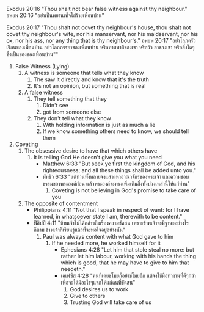 Exodus 20:16 "Thou shalt not bear false witness against thy neighbour."
อพยพ 20:16 "อย่าเป็นพยานเท็จใส่ร้ายเพื่อนบ้าน"

Exodus 20:17 "Thou shalt not covet thy neighbour's house, thou shalt not covet thy neighbour's wife, nor his manservant, nor his maidservant, nor his ox, nor his ass, nor any thing that is thy neighbour's."
อพยพ 20:17 "อย่าโลภครัวเรือนของเพื่อนบ้าน อย่าโลภภรรยาของเพื่อนบ้าน หรือทาสทาสีของเขา หรือวัว ลาของเขา หรือสิ่งใดๆซึ่งเป็นของของเพื่อนบ้าน""

1. False Witness (Lying)
    1. A witness is someone that tells what they know
        1. The saw it directly and know that it's the truth
        2. It's not an opinion, but something that is real 
    2. A false witness
        1. They tell something that they
            1. Didn't see
            2. got from someone else
        2. They don't tell what they know
            1. With holding information is just as much a lie
            2. If we know something others need to know, we should tell them
2. Coveting
    1. The obsessive desire to have that which others have
        1. It is telling God He doesn't give you what you need
            - Matthew 6:33 "But seek ye first the kingdom of God, and his righteousness; and all these things shall be added unto you."
            - มัทธิว 6:33 "แต่ท่านทั้งหลายจงแสวงหาอาณาจักรของพระเจ้า และความชอบธรรมของพระองค์ก่อน แล้วพระองค์จะทรงเพิ่มเติมสิ่งทั้งปวงเหล่านี้ให้แก่ท่าน"
                1. Coveting is not believing in God's promise to take care of you
    2. The opposite of contentment
        - Philippians 4:11 "Not that I speak in respect of want: for I have learned, in whatsoever state I am, therewith to be content."
        - ฟีลิปปี 4:11 "ข้าพเจ้าไม่ได้กล่าวถึงเรื่องความขัดสน เพราะข้าพเจ้าจะมีฐานะอย่างไรก็ตาม ข้าพเจ้าก็เรียนรู้แล้วที่จะพอใจอยู่อย่างนั้น"
            1. Paul was always content with what God gave to him
                1. If he needed more, he worked himself for it
                    - Ephesians 4:28 "Let him that stole steal no more: but rather let him labour, working with his hands the thing which is good, that he may have to give to him that needeth."
                    - เอเฟซัส 4:28 "คนที่เคยขโมยก็อย่าขโมยอีก แต่จงใช้มือทำงานที่ดีๆกว่า เพื่อจะได้มีอะไรๆแจกให้แก่คนที่ขัดสน"
                        1. God desires us to work
                        2. Give to others
                        3. Trusting God will take care of us